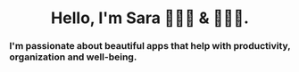 <h1 align="center">Hello, I'm Sara 👩🏻‍💻 & 👩🏻‍🎨.</h1>
<h3 align="left">I'm passionate about beautiful apps that help with productivity, organization and well-being.</h3>
